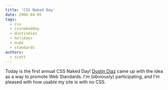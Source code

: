 ```yaml
---
title: 'CSS Naked Day'
date: 2006-04-05
tags:
  - css
  - cssnakedday
  - dustindiaz
  - holidays
  - nude
  - standards
authors:
  - scott
---
```


Today is the first annual CSS Naked Day! [Dustin Diaz](http://www.dustindiaz.com/naked-day/) came up with the idea as a way to promote Web Standards. I'm (obviously) participating, and I'm pleased with how usable my site is with no CSS.
